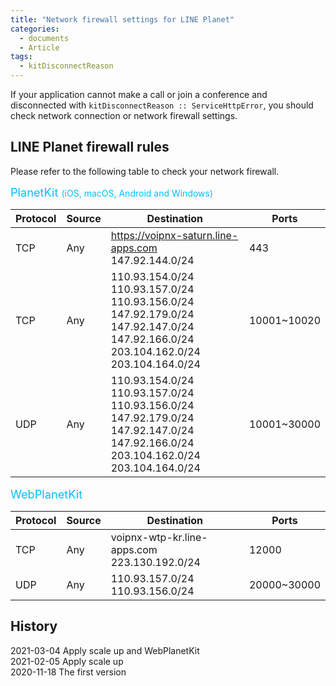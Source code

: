 ```yaml
---
title: "Network firewall settings for LINE Planet"
categories:
  - documents
  - Article
tags:
  - kitDisconnectReason
---
```


If your application cannot make a call or join a conference
and disconnected with `kitDisconnectReason :: ServiceHttpError`,
you should check network connection or network firewall settings.

## LINE Planet firewall rules

Please refer to the following table to check your network firewall.

<span style="font-size: 130%; color:deepskyblue">
PlanetKit
</span>
<span style="font-size: 100%; color:deepskyblue">
(iOS, macOS, Android and Windows)
</span>

| Protocol | Source | Destination | Ports |
| --- | --- | --- | --- |
| TCP | Any | https://voipnx-saturn.line-apps.com<br> 147.92.144.0/24 | 443 |
| TCP | Any | 110.93.154.0/24<br> 110.93.157.0/24<br> 110.93.156.0/24<br> 147.92.179.0/24<br> 147.92.147.0/24<br> 147.92.166.0/24<br> 203.104.162.0/24<br> 203.104.164.0/24 | 10001~10020 |
| UDP | Any | 110.93.154.0/24<br> 110.93.157.0/24<br> 110.93.156.0/24<br> 147.92.179.0/24<br> 147.92.147.0/24<br> 147.92.166.0/24<br> 203.104.162.0/24<br> 203.104.164.0/24 | 10001~30000 |

<span style="font-size: 130%; color:deepskyblue">
WebPlanetKit
</span>

| Protocol | Source | Destination | Ports |
| --- | --- | --- | --- |
| TCP | Any | voipnx-wtp-kr.line-apps.com<br> 223.130.192.0/24 | 12000 |
| UDP | Any | 110.93.157.0/24<br> 110.93.156.0/24 | 20000~30000 |

## History
2021-03-04 Apply scale up and WebPlanetKit<br>
2021-02-05 Apply scale up<br>
2020-11-18 The first version
